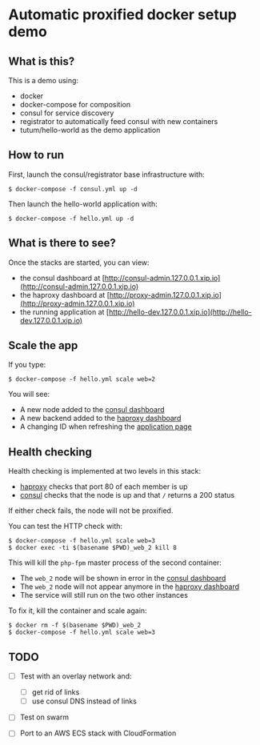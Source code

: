 Automatic proxified docker setup demo
======================================


## What is this?

This is a demo using:

* docker
* docker-compose for composition
* consul for service discovery
* registrator to automatically feed consul with new containers
* tutum/hello-world as the demo application

## How to run

First, launch the consul/registrator base infrastructure with:

```
$ docker-compose -f consul.yml up -d
```

Then launch the hello-world application with:

```
$ docker-compose -f hello.yml up -d
```

## What is there to see?

Once the stacks are started, you can view:

* the consul dashboard at [http://consul-admin.127.0.0.1.xip.io](http://consul-admin.127.0.0.1.xip.io)
* the haproxy dashboard at [http://proxy-admin.127.0.0.1.xip.io](http://proxy-admin.127.0.0.1.xip.io)
* the running application at [http://hello-dev.127.0.0.1.xip.io](http://hello-dev.127.0.0.1.xip.io)


## Scale the app

If you type:

```
$ docker-compose -f hello.yml scale web=2
```

You will see:

* A new node added to the [consul dashboard](http://consul-admin.127.0.0.1.xip.io)
* A new backend added to the [haproxy dashboard](http://proxy-admin.127.0.0.1.xip.io)
* A changing ID when refreshing the [application page](http://hello-dev.127.0.0.1.xip.io)


## Health checking

Health checking is implemented at two levels in this stack:

* [haproxy](http://proxy-admin.127.0.0.1.xip.io) checks that port 80 of each member is up
* [consul](http://consul-admin.127.0.0.1.xip.io) checks that the node is up and that `/` returns a 200 status

If either check fails, the node will not be proxified.


You can test the HTTP check with:

```
$ docker-compose -f hello.yml scale web=3
$ docker exec -ti $(basename $PWD)_web_2 kill 8
```

This will kill the `php-fpm` master process of the second container:

* The `web_2` node will be shown in error in the [consul dashboard](http://consul-admin.127.0.0.1.xip.io/ui/#/dc1/services/hello-dev)
* The `web_2` node will not appear anymore in the [haproxy dashboard](http://proxy-admin.127.0.0.1.xip.io/#hello-dev_backend)
* The service will still run on the two other instances

To fix it, kill the container and scale again:

```
$ docker rm -f $(basename $PWD)_web_2
$ docker-compose -f hello.yml scale web=3
```


## TODO

- [ ] Test with an overlay network and:

  - [ ] get rid of links
  - [ ] use consul DNS instead of links

- [ ] Test on swarm
- [ ] Port to an AWS ECS stack with CloudFormation

